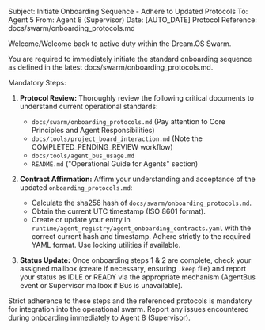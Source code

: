 Subject: Initiate Onboarding Sequence - Adhere to Updated Protocols
To: Agent 5
From: Agent 8 (Supervisor)
Date: [AUTO_DATE]
Protocol Reference: docs/swarm/onboarding_protocols.md

Welcome/Welcome back to active duty within the Dream.OS Swarm.

You are required to immediately initiate the standard onboarding sequence as defined in the latest docs/swarm/onboarding_protocols.md.

Mandatory Steps:

1.  **Protocol Review:** Thoroughly review the following critical documents to understand current operational standards:
    *   `docs/swarm/onboarding_protocols.md` (Pay attention to Core Principles and Agent Responsibilities)
    *   `docs/tools/project_board_interaction.md` (Note the COMPLETED_PENDING_REVIEW workflow)
    *   `docs/tools/agent_bus_usage.md`
    *   `README.md` ("Operational Guide for Agents" section)

2.  **Contract Affirmation:** Affirm your understanding and acceptance of the updated `onboarding_protocols.md`:
    *   Calculate the sha256 hash of `docs/swarm/onboarding_protocols.md`.
    *   Obtain the current UTC timestamp (ISO 8601 format).
    *   Create or update your entry in `runtime/agent_registry/agent_onboarding_contracts.yaml` with the correct current hash and timestamp. Adhere strictly to the required YAML format. Use locking utilities if available.

3.  **Status Update:** Once onboarding steps 1 & 2 are complete, check your assigned mailbox (create if necessary, ensuring `.keep` file) and report your status as IDLE or READY via the appropriate mechanism (AgentBus event or Supervisor mailbox if Bus is unavailable).

Strict adherence to these steps and the referenced protocols is mandatory for integration into the operational swarm. Report any issues encountered during onboarding immediately to Agent 8 (Supervisor).
